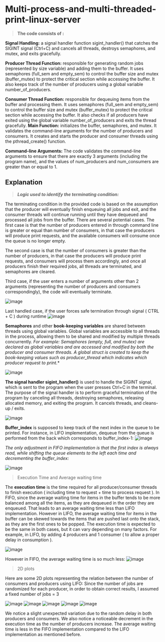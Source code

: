 
# Multi-process-and-multi-threaded-print-linux-server

> **The code consists of :**

 **Signal Handling:** a signal handler function sigint_handler() that catches the SIGINT signal (Ctrl+C) and cancels all threads, destroys semaphores, and mutex, and exits gracefully.

**Producer Thread Function:** responsible for generating random jobs (represented by size variable) and adding them to the buffer. It uses semaphores (full_sem and empty_sem) to control the buffer size and mutex (buffer_mutex) to protect the critical section while accessing the buffer. It also keeps track of the number of producers using a global variable number_of_producers.

**Consumer Thread Function:** responsible for dequeuing items from the buffer and processing them. It uses semaphores (full_sem and empty_sem) to control the buffer size and mutex (buffer_mutex) to protect the critical section while accessing the buffer. It also checks if all producers have exited using the global variable number_of_producers and exits the thread gracefully.
**Main Function:** initializes the buffer, semaphores, and mutex. It validates the command-line arguments for the number of producers and consumers. It creates and starts the producer and consumer threads using the pthread_create() function.

**Command-line Arguments:** The code validates the command-line arguments to ensure that there are exactly 3 arguments (including the program name), and the values of num_producers and num_consumers are greater than or equal to 1.


## Explanation

> ***Logic used to identify the terminating condition:***

The terminating condition in the provided code is based on the assumption that the producer will eventually finish enqueuing all jobs and exit, and the consumer threads will continue running until they have dequeued and processed all jobs from the buffer.
There are several potential cases.
 The first case is that the number of producers entered in through command line is greater or equal than number of consumers, in that case the producers will produce print requests, and the available consumers will consume once the queue is no longer empty. 

The second case is that the number of consumers is greater than the number of producers, in that case the producers will produce print requests, and consumers will process them accordingly, and once all producers finish their required jobs, all threads are terminated, and semaphores are cleared.

Third case, if the user enters a number of arguments other than 2 arguments (representing the number of producers and consumers correspondingly), the code will eventually terminate.

![image](https://user-images.githubusercontent.com/84717550/231606296-9ce8c0ee-f244-4225-9ca8-887862ea9bd9.png)

Last handled case, if the user forces safe termination through signal ( CTRL + C ) during runtime
![image](https://user-images.githubusercontent.com/84717550/231606330-8f5a8c86-6f03-4983-9ab3-55005d2b51e4.png)

**Semaphores** and other **book-keeping variables** are shared between threads using global variables. Global variables are accessible to all threads in the process, allowing them to be shared and modified by multiple threads concurrently.
*For example:*
*Semaphores (empty, full, and mutex) are declared as global variables and are accessed and modified by both the producer and consumer threads.
A global struct is created to keep the book-keeping values such as producer_thread which indicates which producer request to print.**

![image](https://user-images.githubusercontent.com/84717550/231606397-204c5731-f267-4f42-9289-8876875b9744.png)

**The signal handler sigint_handler()** is used to handle the SIGINT signal, which is sent to the program when the user presses Ctrl+C in the terminal. The purpose of the signal handler is to perform graceful termination of the program by canceling all threads, destroying semaphores, releasing allocated memory, and exiting the program. It cancels threads, and cleans-up / exits.

![image](https://user-images.githubusercontent.com/84717550/231606429-abacb9f4-96f1-42c9-91f3-9fe4dfb653b4.png)


**Buffer_index** is supposed to keep track of the next index in the queue to be printed.
For instance, in LIFO implementation, dequeue from the queue is performed from the back which corresponds to buffer_index-1:
![image](https://user-images.githubusercontent.com/84717550/231606468-88ad72ee-5025-4139-964a-5b4f0c2080b0.png)

*The only adjustment in FIFO implementation is that the first index is always read, while shifting the queue elements to the left each time and decrementing the buffer_index:*

![image](https://user-images.githubusercontent.com/84717550/231606488-84a06bdf-f353-4f6e-a91f-532c6d35747a.png)

> Execution Time and Average waiting time

The **execution time** is the time required for all producer/consumer threads to finish execution ( including time to request + time to process request ).
In FIFO, since the average waiting time for items in the buffer tends to be more balanced among all the items, as they are dequeued in the order they are enqueued.
That leads to an average waiting time less than LIFO implementation.
However in LIFO, the average waiting time for items in the buffer can be skewed towards the items that are pushed last onto the stack, as they are the first ones to be popped.
The execution time is expected to be the same in both cases, but it can vary depending on many factors.
For example, in LIFO, by adding 4 producers and 1 consumer ( to allow a proper delay in consumption ).

![image](https://user-images.githubusercontent.com/84717550/231606535-d70d197f-c7c5-47d4-bbea-47a4e4a9d123.png)


However in FIFO, the average waiting time is so much less:
![image](https://user-images.githubusercontent.com/84717550/231606553-1c583a0c-9bdc-417f-a00a-7baf38b18953.png)

> 2D plots

Here are some 2D plots representing the relation between the number of consumers and producers using LIFO:
Since the number of jobs are randomized for each producer, in order to obtain correct results, I assumed a fixed number of jobs = 3

![image](https://user-images.githubusercontent.com/84717550/231606622-8a6ea83f-afcf-4545-afa5-e3b21a178826.png)
![image](https://user-images.githubusercontent.com/84717550/231606664-daa3f82f-c358-4885-b16e-434e072d1b71.png)
![image](https://user-images.githubusercontent.com/84717550/231606778-cf3f5680-36f4-4c00-8fc6-879b62bf1e63.png)
![image](https://user-images.githubusercontent.com/84717550/231606806-7f39ae5b-8768-4710-b066-73d1c29253b1.png)
![image](https://user-images.githubusercontent.com/84717550/231606849-e10aca1b-7cea-4b86-af75-621a409948fc.png)

We notice a slight unexpected variation due to the random delay in both producers and consumers. We also notice a noticeable decrement in the execution time as the number of producers increase.
The average waiting time is less in the FIFO implementation compared to the LIFO implementation as mentioned before.

